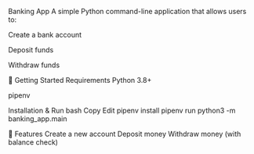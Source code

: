  Banking App
A simple Python command-line application that allows users to:

Create a bank account

Deposit funds

Withdraw funds

🚀 Getting Started
Requirements
Python 3.8+

pipenv

Installation & Run
bash
Copy
Edit
pipenv install
pipenv run python3 -m banking_app.main

📁 Features
Create a new account
Deposit money
Withdraw money (with balance check)
